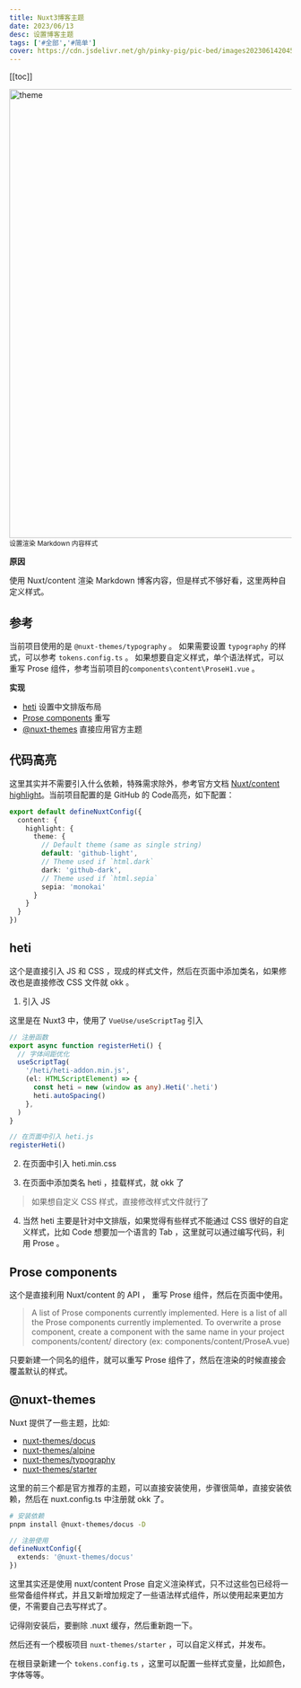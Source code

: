 ```yaml
---
title: Nuxt3博客主题
date: 2023/06/13
desc: 设置博客主题
tags: ['#全部','#简单']
cover: https://cdn.jsdelivr.net/gh/pinky-pig/pic-bed/images20230614204503.png
---
```


[[toc]]

<img loading="lazy" alt="theme" decoding="async" data-nimg="fill" src="https://cdn.jsdelivr.net/gh/pinky-pig/pic-bed/images20230614204503.png" width=800 />
<small>设置渲染 Markdown 内容样式</small>

**原因**

使用 Nuxt/content 渲染 Markdown 博客内容，但是样式不够好看，这里两种自定义样式。

## 参考

当前项目使用的是 `@nuxt-themes/typography` 。
如果需要设置 `typography` 的样式，可以参考 `tokens.config.ts` 。
如果想要自定义样式，单个语法样式，可以重写 Prose 组件，参考当前项目的`components\content\ProseH1.vue` 。

**实现**

- [heti](https://github.com/) 设置中文排版布局
- [Prose components](https://content.nuxtjs.org/api/components/prose/) 重写
- [@nuxt-themes](https://github.com/nuxt-themes) 直接应用官方主题

## 代码高亮

这里其实并不需要引入什么依赖，特殊需求除外，参考官方文档 [Nuxt/content highlight](https://content.nuxtjs.org/api/configuration#highlight-options)。当前项目配置的是 GitHub 的 Code高亮，如下配置：

```ts
export default defineNuxtConfig({
  content: {
    highlight: {
      theme: {
        // Default theme (same as single string)
        default: 'github-light',
        // Theme used if `html.dark`
        dark: 'github-dark',
        // Theme used if `html.sepia`
        sepia: 'monokai'
      }
    }
  }
})
```

## heti

这个是直接引入 JS 和 CSS ，现成的样式文件，然后在页面中添加类名，如果修改也是直接修改 CSS 文件就 okk 。

1. 引入 JS

这里是在 Nuxt3 中，使用了 `VueUse/useScriptTag` 引入

```ts
// 注册函数
export async function registerHeti() {
  // 字体间距优化
  useScriptTag(
    '/heti/heti-addon.min.js',
    (el: HTMLScriptElement) => {
      const heti = new (window as any).Heti('.heti')
      heti.autoSpacing()
    },
  )
}
```

```ts
// 在页面中引入 heti.js
registerHeti()
```

2. 在页面中引入 heti.min.css

3. 在页面中添加类名 heti ，挂载样式，就 okk 了

> 如果想自定义 CSS 样式，直接修改样式文件就行了

4. 当然 heti 主要是针对中文排版，如果觉得有些样式不能通过 CSS 很好的自定义样式，比如 Code 想要加一个语言的 Tab ，这里就可以通过编写代码，利用 Prose 。

## Prose components

这个是直接利用 Nuxt/content 的 API ， 重写 Prose 组件，然后在页面中使用。

> A list of Prose components currently implemented.
> Here is a list of all the Prose components currently implemented.
> To overwrite a prose component, create a component with the same name in your project components/content/ directory (ex: components/content/ProseA.vue)

只要新建一个同名的组件，就可以重写 Prose 组件了，然后在渲染的时候直接会覆盖默认的样式。

## @nuxt-themes

Nuxt 提供了一些主题，比如:

- [nuxt-themes/docus](https://github.com/nuxt-themes/docus)
- [nuxt-themes/alpine](https://github.com/nuxt-themes/alpine)
- [nuxt-themes/typography](https://github.com/nuxt-themes/typography)
- [nuxt-themes/starter](https://github.com/nuxt-themes/starter)

这里的前三个都是官方推荐的主题，可以直接安装使用，步骤很简单，直接安装依赖，然后在 nuxt.config.ts 中注册就 okk 了。

```bash
# 安装依赖
pnpm install @nuxt-themes/docus -D
```

```ts
// 注册使用
defineNuxtConfig({
  extends: '@nuxt-themes/docus'
})
```

这里其实还是使用 nuxt/content Prose 自定义渲染样式，只不过这些包已经将一些常备组件样式，并且又新增加规定了一些语法样式组件，所以使用起来更加方便，不需要自己去写样式了。

记得刚安装后，要删除 .nuxt 缓存，然后重新跑一下。

然后还有一个模板项目 `nuxt-themes/starter` ，可以自定义样式，并发布。

在根目录新建一个 `tokens.config.ts` ，这里可以配置一些样式变量，比如颜色，字体等等。
